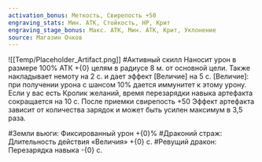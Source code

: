 ```yaml
---
activation_bonus: Меткость, Свирепость +50
engraving_stats: Мин. АТК, Стойкость, HP, Крит
engraving_stage_bonus: Макс. АТК, Мин. АТК, Крит, Уклонение
source: Магазин Очков
---
```

![[Temp/Placeholder_Artifact.png]]
#Активный скилл
Наносит урон в размере 100% АТК +{0} целям в радиусе 8 м. от основной цели. Также накладывает немоту на 2 с. и дает эффект [Величие] на 5 с.
 [Величие]: при получении урона с шансом 10% дается иммунитет к этому урону.
Если у вас есть Кролик желаний, время перезарядки навыка артефакта сокращается на 10 с.
После приемки свирепость +50
Эффект артефакта зависит от количества зарядок и может быть усилен максимум в 3,5 раза.

#Земли вьюги: 
Фиксированный урон +{0}%
#Драконий страж: 
Длительность действия «Величия» +{0} с.
#Ревущий дракон: 
Перезарядка навыка -{0} с.
